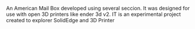 An American Mail Box developed using several seccion. It was designed for use with open 3D printers like ender 3d v2. IT is an experimental project created to explorer SolidEdge and 3D Printer
